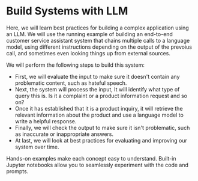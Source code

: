 # Build Systems with LLM

Here, we will learn best practices for building a complex application using an LLM. We will use the running example of building an end-to-end customer service assistant system that chains multiple calls to a language model, using different instructions depending on the output of the prevoius call, and sometimes even looking things up from external sources.

We will perform the following steps to build this system:

- First, we will evaluate the input to make sure it doesn't contain any problematic content, such as hateful speech.
- Next, the system will process the input, It will identify what type of query this is. Is it a complaint or a product information request and so on?
- Once it has established that it is a product inquiry, it will retrieve the relevant information about the product and use a language model to write a helpful response.
- Finally, we will check the output to make sure it isn't problematic, such as inaccurate or inappropriate answers.
- At last, we will look at best practices for evaluating and improving our system over time.

Hands-on examples make each concept easy to understand. Built-in Jupyter notebooks allow you to seamlessly experiment with the code and prompts.